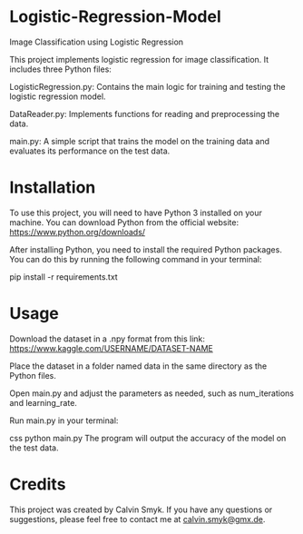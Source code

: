 # Logistic-Regression-Model

Image Classification using Logistic Regression

This project implements logistic regression for image classification. It includes three Python files:

LogisticRegression.py: Contains the main logic for training and testing the logistic regression model.

DataReader.py: Implements functions for reading and preprocessing the data.

main.py: A simple script that trains the model on the training data and evaluates its performance on the test data.

# Installation
To use this project, you will need to have Python 3 installed on your machine. You can download Python from the official website: https://www.python.org/downloads/

After installing Python, you need to install the required Python packages. You can do this by running the following command in your terminal:

pip install -r requirements.txt

# Usage

Download the dataset in a .npy format from this link: https://www.kaggle.com/USERNAME/DATASET-NAME

Place the dataset in a folder named data in the same directory as the Python files.

Open main.py and adjust the parameters as needed, such as num_iterations and learning_rate.

Run main.py in your terminal:

css
python main.py
The program will output the accuracy of the model on the test data.

# Credits

This project was created by Calvin Smyk. If you have any questions or suggestions, please feel free to contact me at calvin.smyk@gmx.de.
